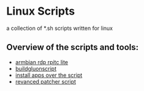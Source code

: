 # Linux Scripts
a collection of *.sh scripts written for linux

## Overview of the scripts and tools: 
- [armbian rdp rpitc lite](./armbian-rdp-rpitc-lite)
- [buildgluonscript](./buildgluonscript)
- [install apps over the script](./install-apps-over-the-script)
- [revanced patcher script](./revanced-patcher-script)
